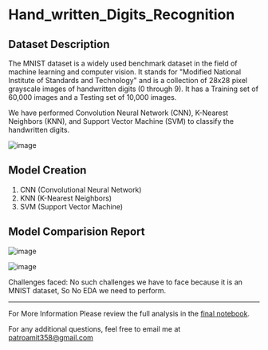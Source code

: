 # Hand_written_Digits_Recognition

## Dataset Description
The MNIST dataset is a widely used benchmark dataset in the field of machine learning and computer vision. It stands for "Modified National Institute of Standards and Technology" and is a collection of 28x28 pixel grayscale images of handwritten digits (0 through 9). It has a Training set of 60,000 images and a Testing set of 10,000 images.

We have performed Convolution Neural Network (CNN), K-Nearest Neighbors (KNN), and Support Vector Machine (SVM) to classify the handwritten digits.


![image](https://github.com/Bamit-2021/Hand_written_Digits_Recognition/assets/77608956/3a5d327f-b1e2-40f6-97a0-25d6814c18c5)


## Model Creation
1) CNN (Convolutional Neural Network)
2) KNN (K-Nearest Neighbors)
3) SVM (Support Vector Machine)


## Model Comparision Report
![image](https://github.com/Bamit-2021/Hand_written_Digits_Recognition/assets/77608956/de3ed803-082b-44c7-941f-b6174169347d)

![image](https://github.com/Bamit-2021/Hand_written_Digits_Recognition/assets/77608956/dba495d1-e023-4f66-803e-edf0c0c1534a)


Challenges faced:
No such challenges we have to face because it is an MNIST dataset, So No EDA we need to perform.

----

For More Information Please review the full analysis in the [final notebook](https://github.com/Bamit-2021/Hand_written_Digits_Recognition/blob/main/HandwrittenDigits.ipynb).

For any additional questions, feel free to email me at patroamit358@gmail.com
